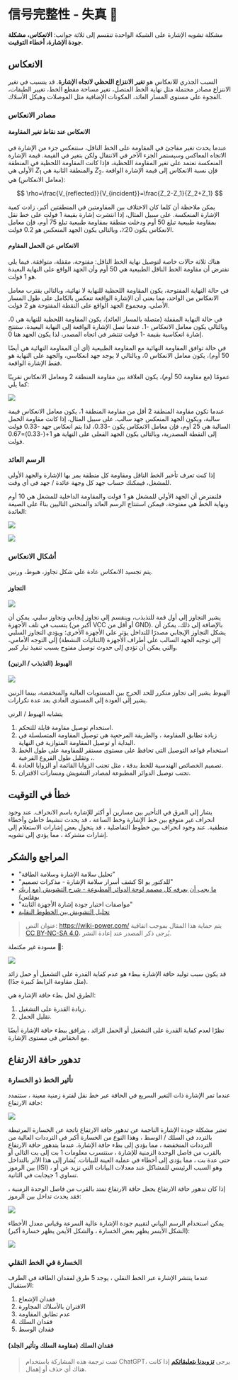 # 信号完整性 - 失真 🚧

مشكلة تشويه الإشارة على الشبكة الواحدة تنقسم إلى ثلاثة جوانب: **الانعكاس، مشكلة جودة الإشارة، أخطاء التوقيت**.

## الانعكاس

السبب الجذري للانعكاس هو **تغير الانتزاع اللحظي لاتجاه الإشارة**. قد يتسبب في تغير الانتزاع مصادر محتملة مثل نهاية الخط المتصل، تغير مساحة مقطع الخط، تغيير الطبقات، الفجوة على مستوى المسار العائد، المكونات الإضافية مثل الموصلات وهيكل الأسلاك.

### مصادر الانعكاس

#### الانعكاس عند نقاط تغير المقاومة

عندما يحدث تغير مفاجئ في المقاومة على الخط الناقل، ستنعكس جزء من الإشارة في الاتجاه المعاكس وسيستمر الجزء الآخر في الانتقال ولكن بتغير في القيمة. قيمة الإشارة المنعكسة تعتمد على تغير المقاومة اللحظية، فإذا كانت المقاومة اللحظية في المنطقة الأولى هي $Z_1$ والمنطقة الثانية هي $Z_2$، فإن نسبة الانعكاس إلى قيمة الإشارة الواقعة (معامل الانعكاس) هي:

$$
\rho=\frac{V_{reflected}}{V_{incident}}=\frac{Z_2-Z_1}{Z_2+Z_1}
$$

يمكن ملاحظة أن كلما كان الاختلاف بين المقاومتين في المنطقتين أكبر، زادت كمية الإشارة المنعكسة. على سبيل المثال، إذا انتشرت إشارة بقيمة 1 فولت على خط نقل بمقاومة طبيعية تبلغ 50 أوم ودخلت منطقة بمقاومة طبيعية تبلغ 75 أوم، فإن معامل الانعكاس يكون 20٪، وبالتالي يكون الجهد المنعكس هو 0.2 فولت.

#### الانعكاس عن الحمل المقاوم

هناك ثلاثة حالات خاصة لتوصيل نهاية الخط الناقل: مفتوحة، مقفلة، متوافقة. فيما يلي نفترض أن مقاومة الخط الناقل الطبيعية هي 50 أوم وأن الجهد الواقع على النهاية البعيدة هو 1 فولت.

في حالة النهاية المفتوحة، يكون المقاومة اللحظية للنهاية لا نهائية، وبالتالي يقترب معامل الانعكاس من الواحد، مما يعني أن الإشارة الواقعة تنعكس بالكامل على طول المسار الأصلي، ومجموع الجهد الواقع على النقطة المفتوحة هو 2 فولت.

في حالة النهاية المقفلة (متصلة بالمسار العائد)، يكون المقاومة اللحظية للنهاية هي 0، وبالتالي يكون معامل الانعكاس -1. عندما تصل الإشارة الواقعة إلى النهاية البعيدة، ستنتج إشارة انعكاسية بقيمة -1 فولت تنتشر في اتجاه المصدر، لذا يكون الجهد هنا 0.

في حالة توافق المقاومة النهائية مع المقاومة الطبيعية (أي أن المقاومة النهائية هي أيضًا 50 أوم)، يكون معامل الانعكاس 0، وبالتالي لا يوجد جهد انعكاسي، والجهد على النهاية هو فقط الإشارة الواقعة.

عمومًا (مع مقاومة 50 أوم)، يكون العلاقة بين مقاومة المنطقة 2 ومعامل الانعكاس تقريبًا كما يلي:

![](https://media.wiki-power.com/img/20221210182554.png)

عندما تكون مقاومة المنطقة 2 أقل من مقاومة المنطقة 1، يكون معامل الانعكاس قيمة سالبة، ويكون الجهد المنعكس جهد سالب. على سبيل المثال، إذا كانت مقاومة الحمل السالبة هي 25 أوم، فإن معامل الانعكاس يكون -0.33، لذا يتم انعكاس جهد -0.33 فولت إلى النقطة المصدرية، وبالتالي يكون الجهد الفعلي على النهاية هو 1+(-0.33)=0.67 فولت.

### الرسم العائد

إذا كنت تعرف تأخير الخط الناقل ومقاومة كل منطقة يمر بها الإشارة والجهد الأولي للمشغل، فيمكنك حساب جهد كل وجهة عائدة / جهد في أي وقت.

فلنفترض أن الجهد الأولي للمشغل هو 1 فولت والمقاومة الداخلية للمشغل هي 10 أوم ونهاية الخط هي مفتوحة، فيمكن استنتاج الرسم العائد والمنحنى التاليين بناءً على الصيغة العائدة:

![](https://media.wiki-power.com/img/20221210182654.png)

![](https://media.wiki-power.com/img/20221210182717.png)

### أشكال الانعكاس

يتم تجسيد الانعكاس عادة على شكل تجاوز، هبوط، ورنين.

#### التجاوز

![](https://media.wiki-power.com/img/20211220091443.png)

يشير التجاوز إلى أول قمة للتذبذب، وينقسم إلى تجاوز إيجابي وتجاوز سلبي. يمكن أن يتسبب في تلف الأجهزة (أكبر من VCC أو أقل من GND). بالإضافة إلى ذلك، يمكن أن يشكل التجاوز الإيجابي مصدرًا للتداخل يؤثر على الأجهزة الأخرى؛ ويؤدي التجاوز السلبي إلى توجيه الجهد السالب على أطراف الأجهزة (الثنائيات النشطة) إلى التوجه الأمامي، والتي يمكن أن تؤدي إلى حدوث توصيل مفتوح بسبب تنفيذ تيار كبير.

#### الهبوط (التذبذب / الرنين)

![](https://media.wiki-power.com/img/20211220094236.png)

الهبوط يشير إلى تجاوز متكرر للحد الحرج بين المستويات العالية والمنخفضة، بينما الرنين يشير إلى العودة إلى المستوى العادي بعد عدة تكرارات.

يتشابه الهبوط / الرني

1. استخدام توصيل مقاومة قابلة للتحكم.
2. زيادة تطابق المقاومة ، والطريقة المرجعية هي توصيل المقاومة المتسلسلة في البداية أو توصيل المقاومة المتوازية في النهاية.
3. استخدام قواعد التوصيل التي تحافظ على مستوى مستقر للمقاومة على طول الخط ، وتقليل طول الفروع الفرعية.
4. تصميم الخصائص الهندسية للخط بدقة ، مثل تجنب الزوايا القائمة أو الزوايا الحادة.
5. تجنب توصيل الدوائر المطبوعة لمصادر التشويش ومسارات الاقتران.

## خطأ في التوقيت

يشار إلى الفرق في التأخير بين مسارين أو أكثر للإشارة باسم الانحراف. عند وجود انحراف غير متوقع بين خط الإشارة وخط الساعة ، قد يحدث تنشيط خاطئ وأخطاء منطقية. عند وجود انحراف بين خطوط التفاضلية ، قد يتحول بعض إشارات الاستعلام إلى إشارات مشتركة ، مما يؤدي إلى تشويه.

## المراجع والشكر

- "تحليل سلامة الإشارة وسلامة الطاقة"
- "كشف أسرار سلامة الإشارة - مذكرات تصميم SI للدكتور يو"
- [ما يجب أن يعرفه كل مصمم لوحة الدوائر المطبوعة - شرح التشويش (مع إريك بوغاتين)](https://www.youtube.com/watch؟v=EF7SxgcDfCo)
- "مواصفات اختبار جودة إشارة الأجهزة الثابتة"
- [تحليل التشويش بين الخطوط النقلية](https://blog.csdn.net/weixin_40877615/article/details/95329866)

> عنوان النص: <https://wiki-power.com/>
> يتم حماية هذا المقال بموجب اتفاقية [CC BY-NC-SA 4.0](https://creativecommons.org/licenses/by/4.0/deed.zh)، يُرجى ذكر المصدر عند إعادة النشر.

مسودة غير مكتملة 🚧:

![](https://media.wiki-power.com/img/20211220093258.png)

قد يكون سبب توليد حافة الإشارة ببطء هو عدم كفاية القدرة على التشغيل أو حمل زائد (مثل مقاومة الرابط كبيرة جدًا).

الطرق لحل بطء حافة الإشارة هي:

1. زيادة القدرة على التشغيل.
2. تقليل الحمل.

نظرًا لعدم كفاية القدرة على التشغيل أو الحمل الزائد ، يترافق ببطء حافة الإشارة أيضًا مع انخفاض في مستوى الإشارة.

## تدهور حافة الارتفاع

### تأثير الخط ذو الخسارة

عندما تمر الإشارة ذات التغير السريع في الحافة عبر خط نقل لفترة زمنية معينة ، ستتمدد حافة الارتفاع:

![](https://media.wiki-power.com/img/20220105174702.png)

تعتبر مشكلة جودة الإشارة الناجمة عن تدهور حافة الارتفاع ناتجة عن الخسارة المرتبطة بالتردد في السلك / الوسط ، وهذا النوع من الخسارة أكبر في الترددات العالية من الترددات المنخفضة ، مما يؤدي إلى بطء حافة الإشارة. عندما يتدهور حافة الارتفاع بالقرب من فاصل الوحدة الزمنية للإشارة ، ستتسرب معلومات 1 بت إلى بت التالي أو حتى عدة بت ، مما يؤدي إلى أخطاء في عملية العينة للبيانات. يُشار إلى هذا الآثر بالتداخل بين الرموز (ISI) ، وهو السبب الرئيسي للمشاكل عند معدلات البيانات التي تزيد عن أو تساوي 1 جيجابت في الثانية.

إذا كان تدهور حافة الارتفاع يجعل حافة الارتفاع تمتد بالقرب من فاصل الوحدة الزمنية ، فقد يحدث تداخل بين الرموز:

![](https://media.wiki-power.com/img/20220110093600.png)

يمكن استخدام الرسم البياني لتقييم جودة الإشارة عالية السرعة وقياس معدل الأخطاء (الشكل الأيسر يظهر بعض الخسارة ، والشكل الأيمن يظهر خسارة أكبر):

![](https://media.wiki-power.com/img/20220110104943.png)

### الخسارة في الخط النقلي

عندما ينتشر الإشارة عبر الخط النقلي ، يوجد 5 طرق لفقدان الطاقة في الطرف الاستقبال:

1. فقدان الإشعاع
2. الاقتران بالأسلاك المجاورة
3. عدم تطابق المقاومة
4. فقدان السلك
5. فقدان الوسط

#### فقدان السلك (مقاومة السلك وتأثير الجلد)

> تمت ترجمة هذه المشاركة باستخدام ChatGPT، يرجى [**تزويدنا بتعليقاتكم**](https://github.com/linyuxuanlin/Wiki_MkDocs/issues/new) إذا كانت هناك أي حذف أو إهمال.
